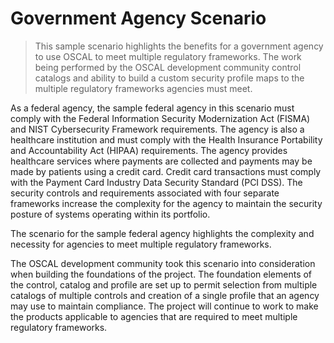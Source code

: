 # Government Agency Scenario

> This sample scenario highlights the benefits for a government agency to use OSCAL to meet multiple regulatory frameworks. The work being performed by the OSCAL development community control catalogs and ability to build a custom security profile maps to the multiple regulatory frameworks agencies must meet. 

As a federal agency, the sample federal agency in this scenario must comply with the Federal Information Security Modernization Act (FISMA) and NIST Cybersecurity Framework requirements. The agency is also a healthcare institution and must comply with the Health Insurance Portability and Accountability Act (HIPAA) requirements. The agency provides healthcare services where payments are collected and payments may be made by patients using a credit card. Credit card transactions must comply with the Payment Card Industry Data Security Standard (PCI DSS). The security controls and requirements associated with four separate frameworks increase the complexity for the agency to maintain the security posture of systems operating within its portfolio.

The scenario for the sample federal agency highlights the complexity and necessity for agencies to meet multiple regulatory frameworks.

The OSCAL development community took this scenario into consideration when building the foundations of the project. The foundation elements of the control, catalog and profile are set up to permit selection from multiple catalogs of multiple controls and creation of a single profile that an agency may use to maintain compliance. The project will continue to work to make the products applicable to agencies that are required to meet multiple regulatory frameworks.
